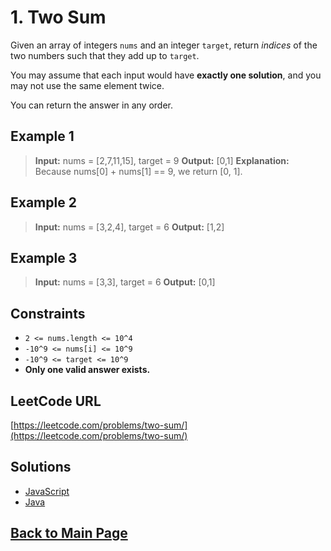 # 1. Two Sum

Given an array of integers `nums` and an integer `target`, return _indices_ of the two numbers such that they add up to `target`.

You may assume that each input would have **exactly one solution**, and you may not use the same element twice.

You can return the answer in any order.

## Example 1

> **Input:** nums = [2,7,11,15], target = 9
> **Output:** [0,1]
> **Explanation:** Because nums[0] + nums[1] == 9, we return [0, 1].

## Example 2

> **Input:** nums = [3,2,4], target = 6
> **Output:** [1,2]

## Example 3

> **Input:** nums = [3,3], target = 6
> **Output:** [0,1]

## Constraints

- `2 <= nums.length <= 10^4`
- `-10^9 <= nums[i] <= 10^9`
- `-10^9 <= target <= 10^9`
- **Only one valid answer exists.**

## LeetCode URL

[https://leetcode.com/problems/two-sum/](https://leetcode.com/problems/two-sum/)

## Solutions

- [JavaScript](./solution.js)
- [Java](./Solution.java)

## [Back to Main Page](../README.md)
